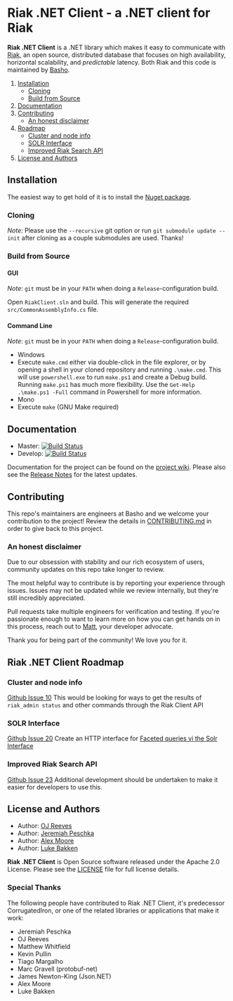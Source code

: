 Riak .NET Client - a .NET client for Riak
=========================================

**Riak .NET Client** is a .NET library which makes it easy to communicate with [Riak](http://basho.com/riak/), an open source, distributed database that focuses on high availability, horizontal scalability, and *predictable*
latency. Both Riak and this code is maintained by [Basho](http://www.basho.com/).

1. [Installation](#installation)
	* [Cloning](cloning)
	* [Build from Source](build-from-source)
2. [Documentation](#documentation)
3. [Contributing](#contributing)
	* [An honest disclaimer](#an-honest-disclaimer)
4. [Roadmap](#riak-.net-client-roadmap)
	* [Cluster and node info](cluster-and-node-info)
	* [SOLR Interface](#SOLR-interface)
	* [Improved Riak Search API](#Improved-Riak-Search-API)
5. [License and Authors](#license-and-authors)


## Installation
The easiest way to get hold of it is to install the [Nuget package](http://www.nuget.org/Packages/RiakClient/).


### Cloning
*Note:* Please use the `--recursive` git option or run `git submodule update --init` after cloning as a couple submodules are used. Thanks!


### Build from Source

#### GUI

*Note*: `git` must be in your `PATH` when doing a `Release`-configuration build.

Open `RiakClient.sln` and build. This will generate the required `src/CommonAssemblyInfo.cs` file.

#### Command Line

*Note*: `git` must be in your `PATH` when doing a `Release`-configuration build.

* Windows
 * Execute `make.cmd` either via double-click in the file explorer, or
   by opening a shell in your cloned repository and running `.\make.cmd`.
   This will use `powershell.exe` to run `make.ps1` and create a Debug
   build. Running `make.ps1` has much more flexibility. Use the `Get-Help
   .\make.ps1 -Full` command in Powershell for more information.
* Mono
 * Execute `make` (GNU Make required)

## Documentation

* Master: [![Build Status](https://travis-ci.org/basho/riak-dotnet-client.svg?branch=master)](https://travis-ci.org/basho/riak-dotnet-client)
* Develop: [![Build Status](https://travis-ci.org/basho/riak-dotnet-client.svg?branch=develop)](https://travis-ci.org/basho/riak-dotnet-client)


Documentation for the project can be found on the [project wiki](https://github.com/basho/riak-dotnet-client/wiki). Please also see the [Release Notes](RELNOTES.md) for the latest updates.

## Contributing

This repo's maintainers are engineers at Basho and we welcome your contribution to the project! Review the details in [CONTRIBUTING.md](CONTRIBUTING.md) in order to give back to this project.

### An honest disclaimer

Due to our obsession with stability and our rich ecosystem of users, community updates on this repo take longer to review. 

The most helpful way to contribute is by reporting your experience through issues. Issues may not be updated while we review internally, but they're still incredibly appreciated.

Pull requests take multiple engineers for verification and testing. If you're passionate enough to want to learn more on how you can get hands on in this process, reach out to [Matt](mailto:mbrender@basho.com), your developer advocate. 

Thank you for being part of the community! We love you for it. 


## Riak .NET Client Roadmap

### Cluster and node info
[Github Issue 10](https://github.com/basho/riak-dotnet-client/issues/10)
This would be looking for ways to get the results of `riak_admin status` and other commands through the Riak Client API

### SOLR Interface
[Github Issue 20](https://github.com/basho/riak-dotnet-client/issues/20)
Create an HTTP interface for [Faceted queries vi the Solr Interface](http://wiki.basho.com/Riak-Search---Querying.html#Faceted-Queries-via-the-Solr-Interface)

### Improved Riak Search API
[Github Issue 23](url:https://github.com/basho/riak-dotnet-client/issues/23) Additional development should be undertaken to make it easier for developers to use this.

## License and Authors

* Author: [OJ Reeves](http://buffered.io)
* Author: [Jeremiah Peschka](http://facility9.com/)
* Author: [Alex Moore](http://alexmoore.io/)
* Author: [Luke Bakken](http://bakken.io/)

**Riak .NET Client** is Open Source software released under the Apache 2.0 License. Please see the [LICENSE](LICENSE) file for full license details.

### Special Thanks

The following people have contributed to Riak .NET Client, it's predecessor CorrugatedIron, or one of the related libraries or applications that make it work:

* Jeremiah Peschka
* OJ Reeves
* Matthew Whitfield
* Kevin Pullin
* Tiago Margalho
* Marc Gravell (protobuf-net)
* James Newton-King (Json.NET)
* Alex Moore
* Luke Bakken


